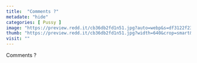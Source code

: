 ```yaml
---
title:  "Comments ?"
metadate: "hide"
categories: [ Pussy ]
image: "https://preview.redd.it/cb36db2fd1n51.jpg?auto=webp&s=df3122f23bf58c92bdbf253b36b8eafa2c18607b"
thumb: "https://preview.redd.it/cb36db2fd1n51.jpg?width=640&crop=smart&auto=webp&s=f6a8eee819565ddfdcfbd73dcd71703f19f71959"
visit: ""
---
```

Comments ?
